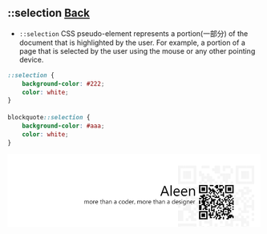 ## ::selection [**Back**](./../pseudoClass.md)

- `::selection` CSS pseudo-element represents a portion(一部分) of the document that is highlighted by the user. For example, a portion of a page that is selected by the user using the mouse or any other pointing device.

```css
::selection {
    background-color: #222;
    color: white;
}

blockquote::selection {
    background-color: #aaa;
    color: white;
}
```

<a href="http://aleen42.github.io/" target="_blank" ><img src="./../../../pic/tail.gif"></a>